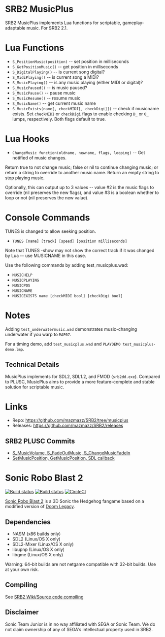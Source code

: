 # SRB2 MusicPlus

SRB2 MusicPlus implements Lua functions for scriptable, gameplay-adaptable music. For SRB2 2.1.

# Lua Functions

* `S_PositionMusic(position)` -- set position in milliseconds
* `S_GetPositionMusic()` -- get position in milliseconds
* `S_DigitalPlaying()` -- is current song digital?
* `S_MidiPlaying()` -- is current song a MIDI?
* `S_MusicPlaying()` -- is any music playing (either MIDI or digital)?
* `S_MusicPaused()` -- is music paused?
* `S_MusicPause()` -- pause music
* `S_MusicResume()` -- resume music
* `S_MusicName()` -- get current music name
* `S_MusicExists(name[, checkMIDI[, checkDigi]])` -- check if musicname exists. Set `checkMIDI` or `checkDigi` flags to enable checking `D_` or `O_` lumps, respectively. Both flags default to true.

# Lua Hooks

* `ChangeMusic function(oldname, newname, flags, looping)` -- Get notified of music changes. 

Return true to not change music; false or nil to continue changing music; or return a string to override to another music name. Return an empty string to stop playing music. 

Optionally, this can output up to 3 values -- value #2 is the music flags to override (nil preserves the new flags), and value #3 is a boolean whether to loop or not (nil preserves the new value).

# Console Commands

TUNES is changed to allow seeking position.

* `TUNES [name] [track] [speed] [position milliseconds]`

Note that TUNES -show may not show the correct track if it was changed by Lua -- use MUSICNAME in this case.

Use the following commands by adding test_musicplus.wad:

* `MUSICHELP`
* `MUSICPLAYING`
* `MUSICPOS`
* `MUSICNAME`
* `MUSICEXISTS name [checkMIDI bool] [checkDigi bool]`

# Notes

Adding `test_underwatermusic.wad` demonstrates music-changing underwater if you warp to `MAP07`.

For a timing demo, add `test_musicplus.wad` and `PLAYDEMO test_musicplus-demo.lmp`.

## Technical Details

MusicPlus implements for SDL2, SDL1.2, and FMOD (`srb2dd.exe`). Compared to PLUSC, MusicPlus aims to provide a more feature-complete and stable solution for scriptable music.

# Links

* Repo: https://github.com/mazmazz/SRB2/tree/musicplus
* Releases: https://github.com/mazmazz/SRB2/releases

## SRB2 PLUSC Commits

* [S_MusicVolume, S_FadeOutMusic, S_ChangeMusicFadeIn](https://github.com/yellowtd/SRB2-PLUS/commit/4d9b9ab74fd38ff218c914f757b09f12b0fcb9f6)
* [SetMusicPosition, GetMusicPosition, SDL callback](https://github.com/yellowtd/SRB2-PLUS/commit/4741ae718a24186ede9109159df90c280ccd9e80)

# Sonic Robo Blast 2

[![Build status](https://ci.appveyor.com/api/projects/status/399d4hcw9yy7hg2y?svg=true)](https://ci.appveyor.com/project/STJr/srb2)
[![Build status](https://travis-ci.org/STJr/SRB2.svg?branch=master)](https://travis-ci.org/STJr/SRB2)
[![CircleCI](https://circleci.com/gh/STJr/SRB2/tree/master.svg?style=svg)](https://circleci.com/gh/STJr/SRB2/tree/master)

[Sonic Robo Blast 2](https://srb2.org/) is a 3D Sonic the Hedgehog fangame based on a modified version of [Doom Legacy](http://doomlegacy.sourceforge.net/).

## Dependencies
- NASM (x86 builds only)
- SDL2 (Linux/OS X only)
- SDL2-Mixer (Linux/OS X only)
- libupnp (Linux/OS X only)
- libgme (Linux/OS X only)

Warning: 64-bit builds are not netgame compatible with 32-bit builds. Use at your own risk.

## Compiling

See [SRB2 Wiki/Source code compiling](http://wiki.srb2.org/wiki/Source_code_compiling)

## Disclaimer
Sonic Team Junior is in no way affiliated with SEGA or Sonic Team. We do not claim ownership of any of SEGA's intellectual property used in SRB2.
